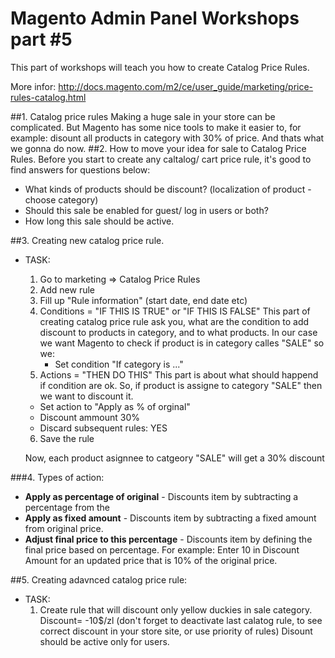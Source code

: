 # Magento Admin Panel Workshops part #5

This part of workshops will teach you how to create Catalog Price Rules.

More infor: http://docs.magento.com/m2/ce/user_guide/marketing/price-rules-catalog.html

##1. Catalog price rules
Making a huge sale in your store can be complicated. But Magento has some nice tools to make it easier to, for example: disount all products in category with 30% of price.
And thats what we gonna do now. 
##2. How to move your idea for sale to Catalog Price Rules.
Before you start to create any caltalog/ cart price rule, it's good to find answers for questions below:
  * What kinds of products should be discount? (localization of product - choose category)
  * Should this sale be enabled for guest/ log in users or both?
  * How long this sale should be active.

##3. Creating new catalog price rule.

  * TASK:
    1. Go to marketing => Catalog Price Rules
    2. Add new rule
    3. Fill up "Rule information" (start date, end date etc)
    4. Conditions = "IF THIS IS TRUE" or "IF THIS IS FALSE"
    This part of creating catalog price rule ask you, what are the condition to add discount to products in category, and to what products. In our case we want Magento to check if product is in category calles "SALE" so we:
        * Set condition "If category is ..." 
    5. Actions = "THEN DO THIS"
      This part is about what should happend if condition are ok. 
      So, if product is assigne to category "SALE" then we want to discount it.
      * Set action to "Apply as % of orginal"
      * Discount ammount 30%
      * Discard subsequent rules: YES
    6. Save the rule

    Now, each product asignnee to catgeory "SALE" will get a 30% discount

###4. Types of action:
  * **Apply as percentage of original** - Discounts item by subtracting a percentage from the 
  * **Apply as fixed amount** - Discounts item by subtracting a fixed amount from original price.
  * **Adjust final price to this percentage** - Discounts item by defining the final price based on percentage. For example: Enter 10 in Discount Amount for an updated price that is 10% of the original price.

##5. Creating adavnced catalog price rule:
  * TASK:
    1. Create rule that will discount only yellow duckies in sale category. Discount= -10$/zl
        (don't forget to deactivate last calatog rule, to see correct discount in your store site, or use priority of rules) Disount should be active only for users.





